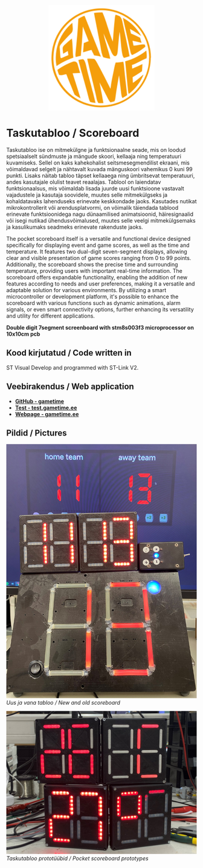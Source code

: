 <p align="center">
<img src="assets/gametime_logo_orange.svg" width="280" height="280" alt="GameTime logo">
</p>
</p>

# Taskutabloo / Scoreboard

Taskutabloo ise on mitmekülgne ja funktsionaalne seade, mis on loodud spetsiaalselt sündmuste ja
mängude skoori, kellaaja ning temperatuuri kuvamiseks. Sellel on kaks kahekohalist
seitsmesegmendilist ekraani, mis võimaldavad selgelt ja nähtavalt kuvada mänguskoori
vahemikus 0 kuni 99 punkti. Lisaks näitab tabloo täpset kellaaega ning ümbritsevat
temperatuuri, andes kasutajale olulist teavet reaalajas. Tablool on laiendatav funktsionaalsus,
mis võimaldab lisada juurde uusi funktsioone vastavalt vajadustele ja kasutaja soovidele,
muutes selle mitmekülgseks ja kohaldatavaks lahenduseks erinevate keskkondade jaoks.
Kasutades nutikat mikrokontrollerit või arendusplatvormi, on võimalik täiendada tablood
erinevate funktsioonidega nagu dünaamilised animatsioonid, häiresignaalid või isegi nutikad
ühendusvõimalused, muutes selle veelgi mitmekülgsemaks ja kasulikumaks seadmeks
erinevate rakenduste jaoks.

The pocket scoreboard itself is a versatile and functional device designed specifically for displaying event and game scores, as well as the time and temperature. It features two dual-digit seven-segment displays, allowing clear and visible presentation of game scores ranging from 0 to 99 points. Additionally, the scoreboard shows the precise time and surrounding temperature, providing users with important real-time information. The scoreboard offers expandable functionality, enabling the addition of new features according to needs and user preferences, making it a versatile and adaptable solution for various environments. By utilizing a smart microcontroller or development platform, it's possible to enhance the scoreboard with various functions such as dynamic animations, alarm signals, or even smart connectivity options, further enhancing its versatility and utility for different applications.

**Double digit 7segment screenboard with stm8s003f3 microprocessor on 10x10cm pcb**

## Kood kirjutatud / Code written in

ST Visual Develop and programmed with ST-Link V2.

## Veebirakendus / Web application

- **[GitHub - gametime](https://github.com/avrokj/gametime)**
- **[Test - test.gametime.ee](https://test.gametime.ee/)**
- **[Webpage - gametime.ee](https://gametime.ee/)**

## Pildid / Pictures

![Pocket Scoreboard](assets/new_old.png)
_Uus ja vana tabloo / New and old scoreboard_

![New and Old](assets/pocket_scoreboard.png)
_Taskutabloo prototüübid / Pocket scoreboard prototypes_
